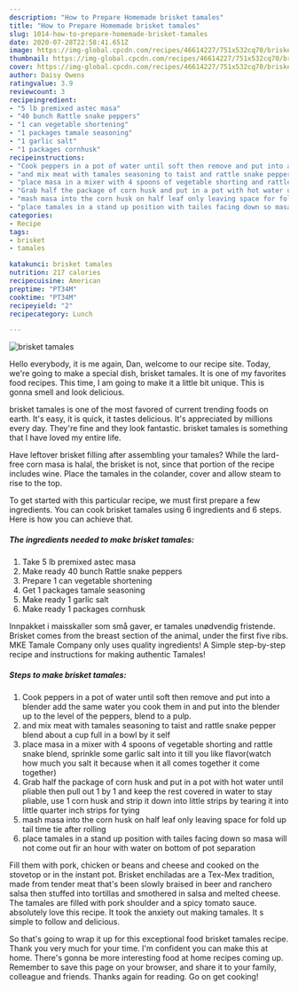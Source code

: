 ```yaml
---
description: "How to Prepare Homemade brisket tamales"
title: "How to Prepare Homemade brisket tamales"
slug: 1014-how-to-prepare-homemade-brisket-tamales
date: 2020-07-28T22:58:41.651Z
image: https://img-global.cpcdn.com/recipes/46614227/751x532cq70/brisket-tamales-recipe-main-photo.jpg
thumbnail: https://img-global.cpcdn.com/recipes/46614227/751x532cq70/brisket-tamales-recipe-main-photo.jpg
cover: https://img-global.cpcdn.com/recipes/46614227/751x532cq70/brisket-tamales-recipe-main-photo.jpg
author: Daisy Owens
ratingvalue: 3.9
reviewcount: 3
recipeingredient:
- "5 lb premixed astec masa"
- "40 bunch Rattle snake peppers"
- "1 can vegetable shortening"
- "1 packages tamale seasoning"
- "1 garlic salt"
- "1 packages cornhusk"
recipeinstructions:
- "Cook peppers in a pot of water until soft then remove and put into a blender add the same water you cook them in and put into the blender up to the level of the peppers, blend to a pulp."
- "and mix meat with tamales seasoning to taist and rattle snake pepper blend about a cup full in a bowl by it self"
- "place masa in a mixer with 4 spoons of vegetable shorting and rattle snake blend, sprinkle some garlic salt into it till you like flavor(watch how much you salt it because when it all comes together it come together)"
- "Grab half the package of corn husk and put in a pot with hot water until pliable then pull out 1 by 1 and keep the rest covered in water to stay pliable, use 1 corn husk and strip it down into little strips by tearing it into little quarter inch strips for tying"
- "mash masa into the corn husk on half leaf only leaving space for fold up tail time tie after rolling"
- "place tamales in a stand up position with tailes facing down so masa will not come out fir an hour with water on bottom of pot separation"
categories:
- Recipe
tags:
- brisket
- tamales

katakunci: brisket tamales 
nutrition: 217 calories
recipecuisine: American
preptime: "PT34M"
cooktime: "PT34M"
recipeyield: "2"
recipecategory: Lunch

---
```



![brisket tamales](https://img-global.cpcdn.com/recipes/46614227/751x532cq70/brisket-tamales-recipe-main-photo.jpg)

Hello everybody, it is me again, Dan, welcome to our recipe site. Today, we're going to make a special dish, brisket tamales. It is one of my favorites food recipes. This time, I am going to make it a little bit unique. This is gonna smell and look delicious.

brisket tamales is one of the most favored of current trending foods on earth. It's easy, it is quick, it tastes delicious. It's appreciated by millions every day. They're fine and they look fantastic. brisket tamales is something that I have loved my entire life.

Have leftover brisket filling after assembling your tamales? While the lard-free corn masa is halal, the brisket is not, since that portion of the recipe includes wine. Place the tamales in the colander, cover and allow steam to rise to the top.


To get started with this particular recipe, we must first prepare a few ingredients. You can cook brisket tamales using 6 ingredients and 6 steps. Here is how you can achieve that.

<!--inarticleads1-->

##### The ingredients needed to make brisket tamales:

1. Take 5 lb premixed astec masa
1. Make ready 40 bunch Rattle snake peppers
1. Prepare 1 can vegetable shortening
1. Get 1 packages tamale seasoning
1. Make ready 1 garlic salt
1. Make ready 1 packages cornhusk


Innpakket i maisskaller som små gaver, er tamales unødvendig fristende. Brisket comes from the breast section of the animal, under the first five ribs. MKE Tamale Company only uses quality ingredients! A Simple step-by-step recipe and instructions for making authentic Tamales! 

<!--inarticleads2-->

##### Steps to make brisket tamales:

1. Cook peppers in a pot of water until soft then remove and put into a blender add the same water you cook them in and put into the blender up to the level of the peppers, blend to a pulp.
1. and mix meat with tamales seasoning to taist and rattle snake pepper blend about a cup full in a bowl by it self
1. place masa in a mixer with 4 spoons of vegetable shorting and rattle snake blend, sprinkle some garlic salt into it till you like flavor(watch how much you salt it because when it all comes together it come together)
1. Grab half the package of corn husk and put in a pot with hot water until pliable then pull out 1 by 1 and keep the rest covered in water to stay pliable, use 1 corn husk and strip it down into little strips by tearing it into little quarter inch strips for tying
1. mash masa into the corn husk on half leaf only leaving space for fold up tail time tie after rolling
1. place tamales in a stand up position with tailes facing down so masa will not come out fir an hour with water on bottom of pot separation


Fill them with pork, chicken or beans and cheese and cooked on the stovetop or in the instant pot. Brisket enchiladas are a Tex-Mex tradition, made from tender meat that&#39;s been slowly braised in beer and ranchero salsa then stuffed into tortillas and smothered in salsa and melted cheese. The tamales are filled with pork shoulder and a spicy tomato sauce. absolutely love this recipe. It took the anxiety out making tamales. It s simple to follow and delicious. 

So that's going to wrap it up for this exceptional food brisket tamales recipe. Thank you very much for your time. I'm confident you can make this at home. There's gonna be more interesting food at home recipes coming up. Remember to save this page on your browser, and share it to your family, colleague and friends. Thanks again for reading. Go on get cooking!
